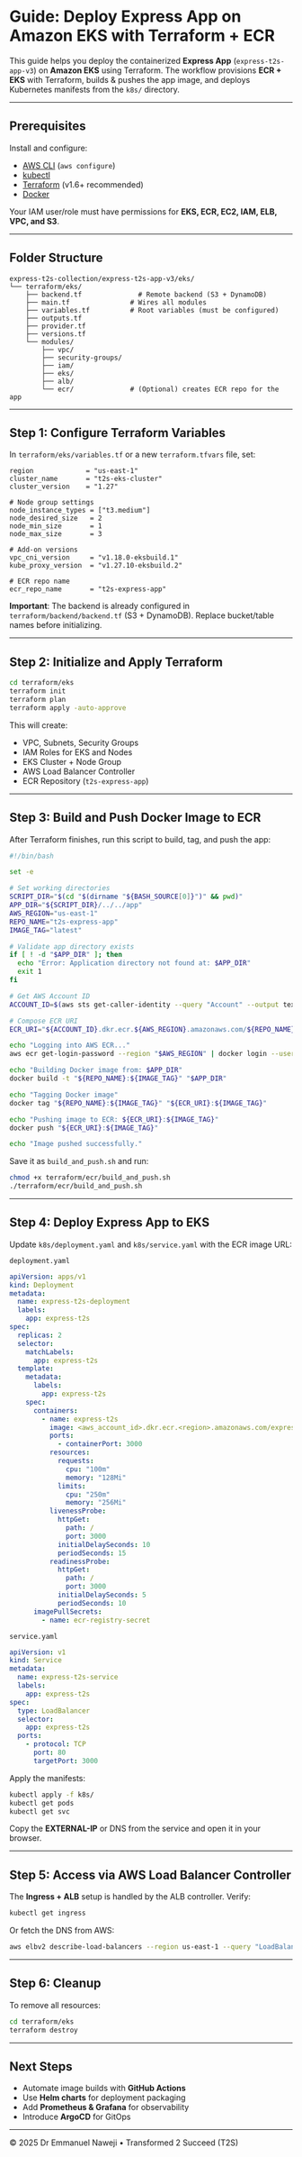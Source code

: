 # Guide: Deploy Express App on Amazon EKS with Terraform + ECR

This guide helps you deploy the containerized **Express App** (`express-t2s-app-v3`) on **Amazon EKS** using Terraform. The workflow provisions **ECR + EKS** with Terraform, builds & pushes the app image, and deploys Kubernetes manifests from the `k8s/` directory.  

---

## Prerequisites

Install and configure:

- [AWS CLI](https://docs.aws.amazon.com/cli/) (`aws configure`)
- [kubectl](https://kubernetes.io/docs/tasks/tools/)
- [Terraform](https://developer.hashicorp.com/terraform/downloads) (v1.6+ recommended)
- [Docker](https://docs.docker.com/get-docker/)

Your IAM user/role must have permissions for **EKS, ECR, EC2, IAM, ELB, VPC, and S3**.

---

## Folder Structure

```text
express-t2s-collection/express-t2s-app-v3/eks/
└── terraform/eks/
    ├── backend.tf              # Remote backend (S3 + DynamoDB)
    ├── main.tf               # Wires all modules
    ├── variables.tf          # Root variables (must be configured)
    ├── outputs.tf
    ├── provider.tf
    ├── versions.tf
    └── modules/
        ├── vpc/
        ├── security-groups/
        ├── iam/
        ├── eks/
        ├── alb/
        └── ecr/              # (Optional) creates ECR repo for the app
```

---

## Step 1: Configure Terraform Variables

In `terraform/eks/variables.tf` or a new `terraform.tfvars` file, set:

```hcl
region             = "us-east-1"
cluster_name       = "t2s-eks-cluster"
cluster_version    = "1.27"

# Node group settings
node_instance_types = ["t3.medium"]
node_desired_size   = 2
node_min_size       = 1
node_max_size       = 3

# Add-on versions
vpc_cni_version     = "v1.18.0-eksbuild.1"
kube_proxy_version  = "v1.27.10-eksbuild.2"

# ECR repo name
ecr_repo_name       = "t2s-express-app"
```

**Important**: The backend is already configured in `terraform/backend/backend.tf` (S3 + DynamoDB). Replace bucket/table names before initializing.

---

## Step 2: Initialize and Apply Terraform

```bash
cd terraform/eks
terraform init
terraform plan
terraform apply -auto-approve
```

This will create:

- VPC, Subnets, Security Groups  
- IAM Roles for EKS and Nodes  
- EKS Cluster + Node Group  
- AWS Load Balancer Controller  
- ECR Repository (`t2s-express-app`)  

---

## Step 3: Build and Push Docker Image to ECR

After Terraform finishes, run this script to build, tag, and push the app:

```bash
#!/bin/bash

set -e

# Set working directories
SCRIPT_DIR="$(cd "$(dirname "${BASH_SOURCE[0]}")" && pwd)"
APP_DIR="${SCRIPT_DIR}/../../app"
AWS_REGION="us-east-1"
REPO_NAME="t2s-express-app"
IMAGE_TAG="latest"

# Validate app directory exists
if [ ! -d "$APP_DIR" ]; then
  echo "Error: Application directory not found at: $APP_DIR"
  exit 1
fi

# Get AWS Account ID
ACCOUNT_ID=$(aws sts get-caller-identity --query "Account" --output text)

# Compose ECR URI
ECR_URI="${ACCOUNT_ID}.dkr.ecr.${AWS_REGION}.amazonaws.com/${REPO_NAME}"

echo "Logging into AWS ECR..."
aws ecr get-login-password --region "$AWS_REGION" | docker login --username AWS --password-stdin "$ECR_URI"

echo "Building Docker image from: $APP_DIR"
docker build -t "${REPO_NAME}:${IMAGE_TAG}" "$APP_DIR"

echo "Tagging Docker image"
docker tag "${REPO_NAME}:${IMAGE_TAG}" "${ECR_URI}:${IMAGE_TAG}"

echo "Pushing image to ECR: ${ECR_URI}:${IMAGE_TAG}"
docker push "${ECR_URI}:${IMAGE_TAG}"

echo "Image pushed successfully."
```

Save it as `build_and_push.sh` and run:

```bash
chmod +x terraform/ecr/build_and_push.sh
./terraform/ecr/build_and_push.sh
```

---

## Step 4: Deploy Express App to EKS

Update `k8s/deployment.yaml` and `k8s/service.yaml` with the ECR image URL:

`deployment.yaml`
```yaml
apiVersion: apps/v1
kind: Deployment
metadata:
  name: express-t2s-deployment
  labels:
    app: express-t2s
spec:
  replicas: 2
  selector:
    matchLabels:
      app: express-t2s
  template:
    metadata:
      labels:
        app: express-t2s
    spec:
      containers:
        - name: express-t2s
          image: <aws_account_id>.dkr.ecr.<region>.amazonaws.com/express-t2s-app:latest
          ports:
            - containerPort: 3000
          resources:
            requests:
              cpu: "100m"
              memory: "128Mi"
            limits:
              cpu: "250m"
              memory: "256Mi"
          livenessProbe:
            httpGet:
              path: /
              port: 3000
            initialDelaySeconds: 10
            periodSeconds: 15
          readinessProbe:
            httpGet:
              path: /
              port: 3000
            initialDelaySeconds: 5
            periodSeconds: 10
      imagePullSecrets:
        - name: ecr-registry-secret
```

`service.yaml`
```yaml
apiVersion: v1
kind: Service
metadata:
  name: express-t2s-service
  labels:
    app: express-t2s
spec:
  type: LoadBalancer
  selector:
    app: express-t2s
  ports:
    - protocol: TCP
      port: 80
      targetPort: 3000
```

Apply the manifests:

```bash
kubectl apply -f k8s/
kubectl get pods
kubectl get svc
```

Copy the **EXTERNAL-IP** or DNS from the service and open it in your browser.

---

## Step 5: Access via AWS Load Balancer Controller

The **Ingress + ALB** setup is handled by the ALB controller. Verify:

```bash
kubectl get ingress
```

Or fetch the DNS from AWS:

```bash
aws elbv2 describe-load-balancers --region us-east-1 --query "LoadBalancers[].DNSName"
```

---

## Step 6: Cleanup

To remove all resources:

```bash
cd terraform/eks
terraform destroy
```

---

## Next Steps

- Automate image builds with **GitHub Actions**  
- Use **Helm charts** for deployment packaging  
- Add **Prometheus & Grafana** for observability  
- Introduce **ArgoCD** for GitOps  

---

© 2025 Dr Emmanuel Naweji • Transformed 2 Succeed (T2S)
